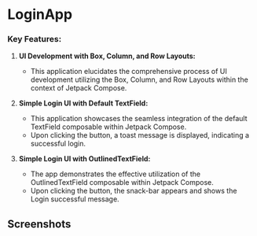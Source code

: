# LoginApp

### Key Features:

1. **UI Development with Box, Column, and Row Layouts:**
    - This application elucidates the comprehensive process of UI development utilizing the Box, Column, and Row Layouts within the context of Jetpack Compose.

2. **Simple Login UI with Default TextField:**
    - This application showcases the seamless integration of the default TextField composable within Jetpack Compose.
    - Upon clicking the button, a toast message is displayed, indicating a successful login.

3. **Simple Login UI with OutlinedTextField:**
    - The app demonstrates the effective utilization of the OutlinedTextField composable within Jetpack Compose.
    - Upon clicking the button, the snack-bar appears and shows the Login successful message.

## Screenshots
